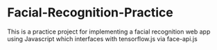 # Facial-Recognition-Practice
This is a practice project for implementing a facial recognition web app using Javascript which interfaces with tensorflow.js via face-api.js
